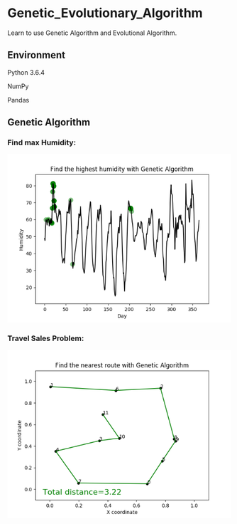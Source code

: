 # Genetic_Evolutionary_Algorithm
Learn to use Genetic Algorithm and Evolutional Algorithm.

## Environment 
Python 3.6.4

NumPy

Pandas

## Genetic Algorithm
### Find max Humidity:
![image](https://github.com/dxc33linger/Genetic_Evolutionary_Algorithm/blob/master/image/humidity.png)

### Travel Sales Problem:
![image](https://github.com/dxc33linger/Genetic_Evolutionary_Algorithm/blob/master/image/TSP.png)
      
